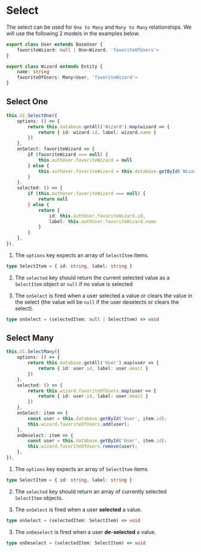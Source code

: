 <script lang='ts' setup>
import BaseSelect from '../../../SRC/public/src/Components/Base/Select/BaseSelect.vue'
import { ref } from 'vue'

const PER_PAGE = 5;

const wizards = ref([
    { "id": "W-0", "label": "Harry Potter" },
    { "id": "W-1", "label": "Hermione Granger" },
    { "id": "W-2", "label": "Lord Voldemort" },
    { "id": "W-3", "label": "Professor Albus Dumbledore" },
    { "id": "W-4", "label": "Draco Malfoy" },
    { "id": "W-5", "label": "Professor Severus Snape" },
    { "id": "W-6", "label": "Rubeus Hagrid" },
    { "id": "W-7", "label": "Luna Lovegood" },
    { "id": "W-8", "label": "Ron Weasley" },
    { "id": "W-9", "label": "Dobby" },
    { "id": "W-10", "label": "Professor Minerva McGonagall" },
    { "id": "W-11", "label": "Sirius Black" },
    { "id": "W-12", "label": "Bellatrix Lestrange" },
    { "id": "W-13", "label": "Neville Longbottom" },
    { "id": "W-14", "label": "Remus Lupin" },
    { "id": "W-15", "label": "Dolores Umbridge" },
]);

const users = ref([
    { "id": "U-0", "label": "harry_potter@gmail.com" },
    { "id": "U-1", "label": "hermione_granger@outlook.com" },
    { "id": "U-2", "label": "lord_voldemort@outlook.com" },
    { "id": "U-3", "label": "professor_albus_dumbledore@gmail.com" },
    { "id": "U-4", "label": "draco_malfoy@gmail.com" },
    { "id": "U-5", "label": "professor_severus_snape@outlook.com" },
    { "id": "U-6", "label": "rubeus_hagrid@gmail.com" },
    { "id": "U-7", "label": "luna_lovegood@outlook.com" },
    { "id": "U-8", "label": "ron_weasley@outlook.com" },
    { "id": "U-9", "label": "dobby@outlook.com" },
    { "id": "U-10", "label": "professor_minerva_mcgonagall@gmail.com" },
    { "id": "U-11", "label": "sirius_black@gmail.com" },
    { "id": "U-12", "label": "bellatrix_lestrange@gmail.com" },
    { "id": "U-13", "label": "neville_longbottom@outlook.com" },
    { "id": "U-14", "label": "remus_lupin@gmail.com" },
    { "id": "U-15", "label": "dolores_umbridge@outlook.com" },
]);

const selectedUsers = ref([]);
const selectedWizards = ref([]);

function deselectWizard(id) {
	selectedWizards.value = selectedWizards.value.filter(item => item.id !== id);
}

function selectWizard(item) {
	selectedWizards.value.push(item);
}

async function requestWizards(pageNumber, query) {
	const from = (pageNumber - 1) * PER_PAGE;
	const to = from + PER_PAGE;

	return {
		totalWithoutFilter: wizards.value.length,
		items: wizards.value.filter(item => item.label.toLowerCase().includes(query.toLowerCase())).slice(from, to),
	};
}

function deselectUser(id) {
	selectedUsers.value = selectedUsers.value.filter(item => item.id !== id);
}

function selectUser(item) {
	selectedUsers.value.push(item);
}

async function requestUsers(pageNumber, query) {
	const from = (pageNumber - 1) * PER_PAGE;
	const to = from + PER_PAGE;

	return {
		totalWithoutFilter: users.value.length,
		items: users.value.filter(item => item.label.toLowerCase().includes(query.toLowerCase())).slice(from, to),
	};
}
</script>

# Select

The select can be used for `One to Many` and `Many to Many` relationships. We will use the following 2 models in the examples below.

```ts
export class User extends BaseUser {
    favoriteWizard: null | One<Wizard, 'favoriteOfUsers'>
}

export class Wizard extends Entity {
    name: string
    favoriteOfUsers: Many<User, 'favoriteWizard'>
}
```

## Select One

<ClientOnly>
<BaseSelect
    :request="requestWizards"
    :selected="selectedWizards"
    @deselect="deselectWizard"
    @select="selectWizard"
/>
</ClientOnly>

```ts
this.UI.SelectOne({
    options: () => {
        return this.database.getAll('Wizard').map(wizard => {
            return { id: wizard.id, label: wizard.name }
        })
    },
    onSelect: favoriteWizard => {
        if (favoriteWizard === null) {
            this.authUser.favoriteWizard = null
        } else {
            this.authUser.favoriteWizard = this.database.getById('Wizard', favoriteWizard.id)
        }
    },
    selected: () => {
        if (this.authUser.favoriteWizard === null) {
            return null
        } else {
            return { 
                id: this.authUser.favoriteWizard.id,
                label: this.authUser.favoriteWizard.name
            }
        }
    },
}),
```

1. The `options` key expects an array of `SelectItem` items.

```ts
type SelectItem = { id: string, label: string }
```

2. The `selected` key should return the current selected value as a `SelectItem` object or `null` if no value is selected

3. The `onSelect` is fired when a user selected a value or clears the value in the select (the value will be `null` if the user deselects or clears the select).

```ts
type onSelect = (selectedItem: null | SelectItem) => void
```

## Select Many

<ClientOnly>
<BaseSelect
    :request="requestUsers"
    :selected="selectedUsers"
    @deselect="deselectUser"
    @select="selectUser"
    multiple
/>
</ClientOnly>

```ts
this.UI.SelectMany({
    options: () => {
        return this.database.getAll('User').map(user => {
            return { id: user.id, label: user.email }
        })
    },
    selected: () => {
        return this.wizard.favoriteOfUsers.map(user => {
            return { id: user.id, label: user.email }
        })
    },
    onSelect: item => {
        const user = this.database.getById('User', item.id);
        this.wizard.favoriteOfUsers.add(user);
    },
    onDeselect: item => {
        const user = this.database.getById('User', item.id);
        this.wizard.favoriteOfUsers.remove(user);
    },
}),
```

1. The `options` key expects an array of `SelectItem` items.

```ts
type SelectItem = { id: string, label: string }
```

2. The `selected` key should return an array of currently selected `SelectItem` objects.

3. The `onSelect` is fired when a user **selected** a value.

```ts
type onSelect = (selectedItem: SelectItem) => void
```

3. The `onDeselect` is fired when a user **de-selected** a value.

```ts
type onDeselect = (selectedItem: SelectItem) => void
```